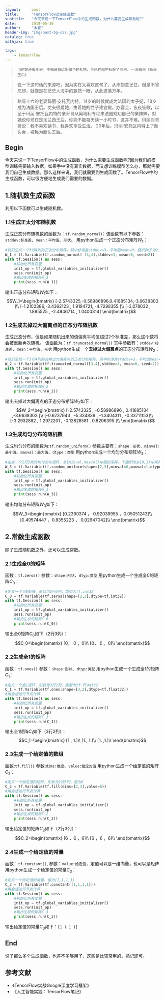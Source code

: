 ```yaml
---
layout:     post
title:      "TensorFlow之生成函数"
subtitle:   "今天来说一下TensorFlow中的生成函数，为什么需要生成函数呢?"
date:       2019-05-10
author:     "木夏"
header-img: "img/post-bg-css.jpg"
catalog: true
mathjax: true

tags:
    - TensorFlow
---
```




>`当时她还很年轻，不知道命运所赠予的礼物，早已在暗中标好了价格。——茨威格《断头王后》`

>说一下这句话的来源吧，因为实在太喜欢这句了。从未刻意记住，但是不曾忘却，就像是在茫茫人海中的飘然一眼，从此遗落万年。

>路易十六的老婆玛丽·安托瓦内特，14岁的时候就成为法国的太子妃，18岁成为法国王后。丈夫很爱她，由着她的性子建宫殿，办宴会，夜夜笙歌，以至于玛丽·安托瓦内特的亲哥哥从奥地利专程来法国规劝自己的亲妹妹，对她说你现在是法兰西王后，你能不能每天读一小时书，这并不难。玛丽对哥哥说：我不喜欢读书，我喜欢享受生活。
20年后，玛丽·安托瓦内特上了断头台，被称为断头王后。

## Begin
今天来说一下TensorFlow中的生成函数，为什么需要生成函数呢?因为我们的模型训练需要输入数据，如果手中没有真实数据，而又想训练模型怎么办，那就需要我们自己生成数据。那么这样来说，我们就需要到生成函数了。TensorFlow中的生成函数，可以很方便地生成我们需要的数据。

## 1.随机数生成函数
利用以下函数可以生成随机数。
### 1.1生成正太分布随机数
生成正态分布随机数的函数为：`tf.random_normal()`
该函数有以下参数：`stddev:标准差`、`mean：平均值`、`形状`。
用python生成一个正态分布矩阵$W_1$：
```python
#我们生成一个3行4列的正态分布矩阵，其中标准差stddev=3，平均值mean=0，随机种子为2，指定随机种子是便于复现
W_1 = tf.Variable(tf.random_normal( [3,4],stddev=3, mean=0, seed=2))
with tf.Session() as sess:
    #初始化所有变量
    init_op = tf.global_variables_initializer()
    sess.run(init_op)
    #输出生成的矩阵W_1
    print(sess.run(W_1))
```
输出正态分布矩阵$W_1$如下：
$$W_1=\begin{bmatrix}
    [-2.5743325,-0.58986896,0.41685134,-3.6638303 ]\\
    [-1.2102386,-3.4362123 , 1.9194721, -4.7298355 ]\\
    [-3.078032 , 1.885525  , -2.4846714 ,  1.0400314]
    \end{bmatrix}$$

### 1.2生成**去掉过大偏离点**的正态分布随机数
生成正态分布，但是如果随机出来的值偏离平均值超过2个标准差，那么这个数将会被重新再次随机。
该函数为：`tf.truncated_normal()`
其中参数有：`stddev:标准差`、`mean：平均值`、`形状`
用python生成一个**去掉过大偏离点**的正态分布矩阵$W_2$：
```python
#我们生成一个3行4列的去掉过大偏离点的正态分布矩阵，其中标准差stddev=3，平均值mean=0，随机种子为2，指定随机种子是便于复现
W_2 = tf.Variable(tf.truncated_normal([3,4],stddev=3, mean=0, seed=2))
with tf.Session() as sess:
    #初始化所有变量
    init_op = tf.global_variables_initializer()
    sess.run(init_op)
    #输出生成的矩阵W_2
    print(sess.run(W_2))
```
输出去掉过大偏离点的正态分布矩阵$W_2$如下：
$$W_2=\begin{bmatrix}
    [-2.5743325 , -0.58986896 , 0.41685134 ,-3.6638303 ]\\
    [-0.6237943 , -5.334839  , -1.3404311 , -0.33711153]\\
    [-3.2932882  , 1.2972201 , -0.12828581 , 0.8206395 ]\\
    \end{bmatrix}$$

### 1.3生成均匀分布的随机数
生成均匀分布的函数为:`tf.random_uniform()`
参数主要有：`shape：形状`、`minval:最小值`、`maxval：最大值`、`dtype：类型`
用python生成一个均匀分布矩阵$W_3$：
```python
#生成一个2行3列的均匀分布矩阵，从[minval,maxval)中随机采样，下面即为从[0,1)中采样，类型为tf.float32，随机种子为1，指定随机种子是便于复现
W_3 = tf.Variable(tf.random_uniform(shape=[2,3],minval=0,maxval=1,dtype=tf.float32,seed=1))
with tf.Session() as sess:
    #初始化所有变量
    init_op = tf.global_variables_initializer()
    sess.run(init_op)
    #输出生成的矩阵W_3
    print(sess.run(W_3))
```
输出均匀分布矩阵$W_3$如下：
$$W_3=\begin{bmatrix}
    [0.2390374 ， 0.92039955 ，0.05051243]\\
    [0.49574447 ，0.8355223 ， 0.02647042]\\
    \end{bmatrix}$$


## 2.常数生成函数
除了生成随机数之外，还可以生成常数。
### 2.1生成全0的矩阵
函数：`tf.zeros()`
参数：`shape:形状`、`dtyp:类型`
用python生成一个生成全0的矩阵$C_0$：
```python
#定义一个全0矩阵，形状为2行3列，类型为tf.int32
C_0 = tf.Variable(tf.zeros(shape=[2,3],dtype=tf.int32))
with tf.Session() as sess:
    #初始化所有变量
    init_op = tf.global_variables_initializer()
    sess.run(init_op)
    #输出生成的矩阵C_0
    print(sess.run(C_0))
```
输出全0矩阵$C_0$如下（2行3列）：
$$C_0=\begin{bmatrix}
    [0， 0 ，0]\\
    [0， 0 ，0]\\
    \end{bmatrix}$$
    
### 2.2生成全1的矩阵
函数：`tf.ones()`
参数：`shape:形状`、`dtyp:类型`
用python生成一个生成全1的矩阵$C_1$：
```python
#定义一个全1矩阵，形状为3行2列，类型为tf.float32
C_1 = tf.Variable(tf.ones(shape=[3,2],dtype=tf.float32))
#用会话进行节点计算
with tf.Session() as sess:
    #初始化所有变量
    init_op = tf.global_variables_initializer()
    sess.run(init_op)
    #输出生成的矩阵C_1
    print(sess.run(C_1))
```
输出全1矩阵$C_1$如下（3行2列）：
$$C_1=\begin{bmatrix}
    [1., 1.]\\
    [1., 1.]\\
    [1. ,1.]\\
    \end{bmatrix}$$

### 2.3生成一个给定值的数组
函数:`tf.fill()`
参数:`dims:维度`、`value:给定的值`
用python生成一个给定值的矩阵$C_2$：
```python
#定义一个给定值的矩阵，形状为2行3列，值为6
C_2 = tf.Variable(tf.fill(dims=[2,3],value=6))
#用会话进行节点计算
with tf.Session() as sess:
    #初始化所有变量
    init_op = tf.global_variables_initializer()
    sess.run(init_op)
    #输出生成的矩阵C_2
    print(sess.run(C_2))
```
输出给定值的矩阵$C_2$如下（2行3列）：
$$C_2=\begin{bmatrix}
    [6 ，6 ，6]\\
    [6 ，6 ，6]\\
    \end{bmatrix}$$
    
### 2.4生成一个给定值的常量
函数：`tf.constant()`,
参数：`value:给定值`，定值可以是一维向量，也可以是矩阵
用python生成一个给定值的常量$C_3$：
```python
#定义一个给定值的常量，值为[1,1,1,1]
C_3 = tf.Variable(tf.constant([1,1,1,1]))
#用会话进行节点计算
with tf.Session() as sess:
    #初始化所有变量
    init_op = tf.global_variables_initializer()
    sess.run(init_op)
    #输出生成的矩阵C_3
    print(sess.run(C_3))
```
输出给定值的常量$C_3$如下：`[1 1 1 1]`

## End
说了那么多个生成函数，也差不多够用了，这些是比较常用的，熟记即可。

## 参考文献
- 《TensorFlow实战Google深度学习框架》
- 《人工智能实践：TensorFlow笔记》

































